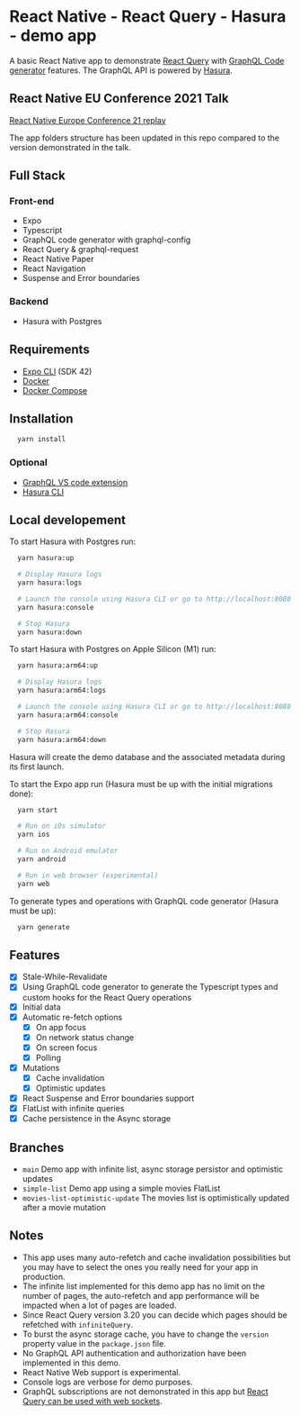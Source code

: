 # React Native - React Query - Hasura - demo app 

A basic React Native app to demonstrate [React Query](https://react-query.tanstack.com/) with [GraphQL Code generator](https://www.graphql-code-generator.com/) features. 
The GraphQL API is powered by [Hasura](https://hasura.io).

## React Native EU Conference 2021 Talk

[React Native Europe Conference 21 replay](https://www.youtube.com/watch?v=Kt--iBUQcww&t=22102s)

The app folders structure has been updated in this repo compared to the version demonstrated in the talk.

## Full Stack
### Front-end
- Expo
- Typescript
- GraphQL code generator with graphql-config
- React Query & graphql-request
- React Native Paper
- React Navigation
- Suspense and Error boundaries

### Backend
- Hasura with Postgres

## Requirements

- [Expo CLI](https://docs.expo.dev/workflow/expo-cli/) (SDK 42)
- [Docker](https://docs.docker.com/desktop/)
- [Docker Compose](https://docs.docker.com/compose/install/)

## Installation

```sh
  yarn install
```

### Optional
- [GraphQL VS code extension](https://marketplace.visualstudio.com/items?itemName=GraphQL.vscode-graphql) 
- [Hasura CLI](https://hasura.io/docs/latest/graphql/core/hasura-cli/index.html)

## Local developement

To start Hasura with Postgres run:

```sh
  yarn hasura:up

  # Display Hasura logs
  yarn hasura:logs

  # Launch the console using Hasura CLI or go to http://localhost:8080
  yarn hasura:console

  # Stop Hasura
  yarn hasura:down
```

To start Hasura with Postgres on Apple Silicon (M1) run:

```sh
  yarn hasura:arm64:up

  # Display Hasura logs
  yarn hasura:arm64:logs

  # Launch the console using Hasura CLI or go to http://localhost:8080
  yarn hasura:arm64:console

  # Stop Hasura
  yarn hasura:arm64:down
```

Hasura will create the demo database and the associated metadata during its first launch.

To start the Expo app run (Hasura must be up with the initial migrations done):

```sh
  yarn start

  # Run on iOs simulator
  yarn ios

  # Run on Android emulator
  yarn android

  # Run in web browser (experimental)
  yarn web
```

To generate types and operations with GraphQL code generator (Hasura must be up):

```sh
  yarn generate
```

## Features
- [X] Stale-While-Revalidate 
- [X] Using GraphQL code generator to generate the Typescript types and custom hooks for the React Query operations
- [X] Initial data
- [X] Automatic re-fetch options
  - [X] On app focus
  - [X] On network status change
  - [X] On screen focus
  - [X] Polling
- [X] Mutations
  - [X] Cache invalidation
  - [X] Optimistic updates
- [X] React Suspense and Error boundaries support
- [X] FlatList with infinite queries
- [X] Cache persistence in the Async storage

## Branches
- `main` Demo app with infinite list, async storage persistor and optimistic updates
- `simple-list` Demo app using a simple movies FlatList
- `movies-list-optimistic-update` The movies list is optimistically updated after a movie mutation 

## Notes
- This app uses many auto-refetch and cache invalidation possibilities but you may have to select the ones you really need for your app in production.
- The infinite list implemented for this demo app has no limit on the number of pages, the auto-refetch and app performance will be impacted when a lot of pages are loaded.
- Since React Query version 3.20 you can decide which pages should be refetched with `infiniteQuery`.
- To burst the async storage cache, you have to change the `version` property value in the `package.json` file.
- No GraphQL API authentication and authorization have been implemented in this demo.
- React Native Web support is experimental.
- Console logs are verbose for demo purposes.
- GraphQL subscriptions are not demonstrated in this app but [React Query can be used with web sockets](https://tkdodo.eu/blog/using-web-sockets-with-react-query).
